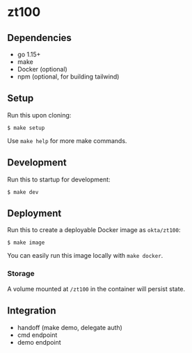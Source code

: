 # zt100

## Dependencies
* go 1.15+
* make
* Docker (optional)
* npm (optional, for building tailwind)

## Setup
Run this upon cloning:
```
$ make setup
```
Use `make help` for more make commands.

## Development
Run this to startup for development:
```
$ make dev
```

## Deployment
Run this to create a deployable Docker image as `okta/zt100`:
```
$ make image
```
You can easily run this image locally with `make docker`. 

### Storage

A volume mounted at `/zt100` in the container will persist state.

## Integration

* handoff (make demo, delegate auth)
* cmd endpoint
* demo endpoint